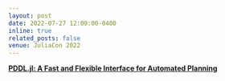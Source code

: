 ```yaml
---
layout: post
date: 2022-07-27 12:00:00-0400
inline: true
related_posts: false
venue: JuliaCon 2022
---
```


[**PDDL.jl: A Fast and Flexible Interface for Automated Planning**](https://www.youtube.com/watch?v=S757gSLScwM)